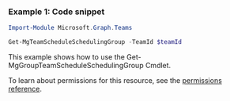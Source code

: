 ### Example 1: Code snippet

```powershellImport-Module Microsoft.Graph.Teams

Get-MgTeamScheduleSchedulingGroup -TeamId $teamId
```
This example shows how to use the Get-MgGroupTeamScheduleSchedulingGroup Cmdlet.
To learn about permissions for this resource, see the [permissions reference](/graph/permissions-reference).

